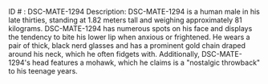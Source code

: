 ID # : DSC-MATE-1294
Description: DSC-MATE-1294 is a human male in his late thirties, standing at 1.82 meters tall and weighing approximately 81 kilograms. DSC-MATE-1294 has numerous spots on his face and displays the tendency to bite his lower lip when anxious or frightened. He wears a pair of thick, black nerd glasses and has a prominent gold chain draped around his neck, which he often fidgets with. Additionally, DSC-MATE-1294's head features a mohawk, which he claims is a "nostalgic throwback" to his teenage years.